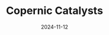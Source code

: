 ---  
layout: startup_page  
title: "Copernic Catalysts"  
id: "coperniccatalysts.com"  
permalink: "/coperniccatalystscoperniccatalysts.com11122024/"  
website: "https://coperniccatalysts.com/"  
funding_round: "Seed"  
funding_amount: "$8M"  
investors: "Breakout Ventures, Future Ventures, Engine Ventures, Innospark Ventures, New Climate Ventures, Impact Science Ventures"  
about: "Copernic Catalysts develops novel catalysts for sustainable chemicals and e-fuels. Their first catalyst, designed for ammonia synthesis, reduces production temperatures and pressures, enabling more economical production of low-carbon ammonia. Future targets include catalysts for sustainable aviation fuel (SAF)."  
markets: "Cleantech, Chemicals, Energy, Industrial Chemicals, Environmental Services (B2B), Other Chemicals and Gases, Multi-line Chemicals"  
hq: "Cambridge, Massachusetts, United States"  
founded_year: "2020"  
linkedin: "https://www.linkedin.com/company/copernic-catalysts"  
twitter: ""  
instagram: ""  
facebook: ""  
crunchbase: "https://www.crunchbase.com/organization/copernic-catalysts"  
pitchbook: "https://pitchbook.com/profiles/company/471476-44"  

date_display: "12-Nov-2024"  
date: "2024-11-12"

# SEO Optimization  
meta_title: "Copernic Catalysts - Seed Funding ($8M)"  
meta_description: "Copernic Catalysts, Copernic Catalysts develops novel catalysts for sustainable chemicals and e-fuels. Their first catalyst, designed for ammonia synthesis, reduces produ..."  
meta_keywords: "Copernic Catalysts, Cleantech, Chemicals, Energy, Industrial Chemicals, Environmental Services (B2B), Other Chemicals and Gases, Multi-line Chemicals, Seed funding"  
canonical_url: "https://startup.projectstartups.com/coperniccatalystscoperniccatalysts.com11122024/"  
---